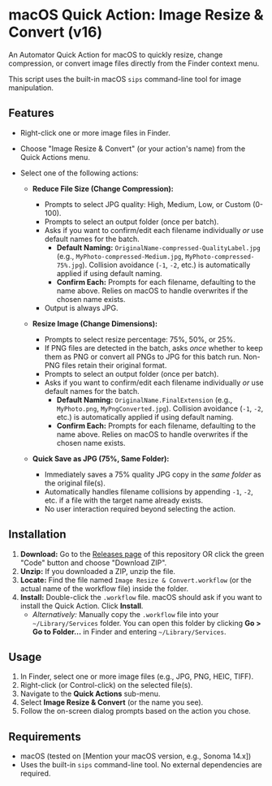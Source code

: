 # macOS Quick Action: Image Resize & Convert (v16)

An Automator Quick Action for macOS to quickly resize, change compression, or convert image files directly from the Finder context menu.

This script uses the built-in macOS `sips` command-line tool for image manipulation.

## Features

- Right-click one or more image files in Finder.
- Choose "Image Resize & Convert" (or your action's name) from the Quick Actions menu.
- Select one of the following actions:

  - **Reduce File Size (Change Compression):**

    - Prompts to select JPG quality: High, Medium, Low, or Custom (0-100).
    - Prompts to select an output folder (once per batch).
    - Asks if you want to confirm/edit each filename individually _or_ use default names for the batch.
      - **Default Naming:** `OriginalName-compressed-QualityLabel.jpg` (e.g., `MyPhoto-compressed-Medium.jpg`, `MyPhoto-compressed-75%.jpg`). Collision avoidance (`-1`, `-2`, etc.) is automatically applied if using default naming.
      - **Confirm Each:** Prompts for each filename, defaulting to the name above. Relies on macOS to handle overwrites if the chosen name exists.
    - Output is always JPG.

  - **Resize Image (Change Dimensions):**

    - Prompts to select resize percentage: 75%, 50%, or 25%.
    - If PNG files are detected in the batch, asks _once_ whether to keep them as PNG or convert all PNGs to JPG for this batch run. Non-PNG files retain their original format.
    - Prompts to select an output folder (once per batch).
    - Asks if you want to confirm/edit each filename individually _or_ use default names for the batch.
      - **Default Naming:** `OriginalName.FinalExtension` (e.g., `MyPhoto.png`, `MyPngConverted.jpg`). Collision avoidance (`-1`, `-2`, etc.) is automatically applied if using default naming.
      - **Confirm Each:** Prompts for each filename, defaulting to the name above. Relies on macOS to handle overwrites if the chosen name exists.

  - **Quick Save as JPG (75%, Same Folder):**
    - Immediately saves a 75% quality JPG copy in the _same folder_ as the original file(s).
    - Automatically handles filename collisions by appending `-1`, `-2`, etc. if a file with the target name already exists.
    - No user interaction required beyond selecting the action.

## Installation

1.  **Download:** Go to the [Releases page](link-to-your-releases-page-if-you-create-one) of this repository OR click the green "Code" button and choose "Download ZIP".
2.  **Unzip:** If you downloaded a ZIP, unzip the file.
3.  **Locate:** Find the file named `Image Resize & Convert.workflow` (or the actual name of the workflow file) inside the folder.
4.  **Install:** Double-click the `.workflow` file. macOS should ask if you want to install the Quick Action. Click **Install**.
    - _Alternatively:_ Manually copy the `.workflow` file into your `~/Library/Services` folder. You can open this folder by clicking **Go > Go to Folder...** in Finder and entering `~/Library/Services`.

## Usage

1.  In Finder, select one or more image files (e.g., JPG, PNG, HEIC, TIFF).
2.  Right-click (or Control-click) on the selected file(s).
3.  Navigate to the **Quick Actions** sub-menu.
4.  Select **Image Resize & Convert** (or the name you see).
5.  Follow the on-screen dialog prompts based on the action you chose.

## Requirements

- macOS (tested on [Mention your macOS version, e.g., Sonoma 14.x])
- Uses the built-in `sips` command-line tool. No external dependencies are required.
